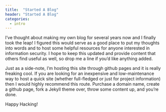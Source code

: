 ```yaml
---
title:  "Started A Blog"
header: "Started A Blog"
categories: 
  - intro
---
```


I’ve thought about making my own blog for several years now and I finally took the leap! I figured this would serve as a good place to put my thoughts into words and to host some helpful resources for anyone interested in information security. I hope to keep this updated and provide content that others find useful as well, so drop me a line if you’d like anything added.  
  
Just as a side-note, I’m hosting this site through github pages and it is really freaking cool. If you are looking for an inexpensive and low-maintenance way to host a quick site (whether full-fledged or just for project information) then I would highly recommend this route. Purchase a domain name, create a github page, fork a Jekyll theme over, throw some content up, and you’re done.  
  
Happy Hacking!
